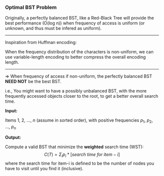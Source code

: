 ### Optimal BST Problem

Originally, a perfectly balanced BST, like a Red-Black Tree will provide the best performance (O(log n)) when frequency of access is uniform (or unknown, and thus must be infered as uniform).

***

Inspiration from Huffman encoding:

When the frequency distribution of the characters is non-uniform, we can use variable-length encoding to better compress the overall encoding length.

***

=> When frequency of access if non-uniform, the perfectly balanced BST **NEED NOT** be the best BST.

i.e., You might want to have a possibly unbalanced BST, with the more frequently accessed objects closer to the root, to get a better overall search time.



**Input:**

Items 1, 2, …, $n$ (assume in sorted order), with positive frequencies $p_1$, $p_2$, …, $p_n$

**Output:**

Compute a valid BST that minimize the **weighted** search time (WST):
$$
C(T) = \Sigma_i p_i * [search \ time \ for \ item-i]
$$
where the search time for item-i is defined to be the number of nodes you have to visit until you find it (inclusive).

